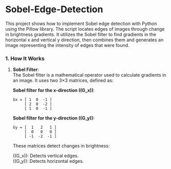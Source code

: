 # Sobel-Edge-Detection

This project shows how to implement Sobel edge detection with Python using the Pillow library. The script locates edges of images through change in brightness gradients. It utilizes the Sobel filter to find gradients in the horizontal x and vertical y direction, then combines them and generates an image representing the intensity of edges that were found.

### 1. How It Works

1. **Sobel Filter**:  
   The Sobel filter is a mathematical operator used to calculate gradients in an image. It uses two 3×3 matrices, defined as:

   **Sobel filter for the x-direction (\(G_x\))**:  
   ```plaintext
   Gx = [ 1  0  -1 ]
        [ 2  0  -2 ]
        [ 1  0  -1 ]
   ```
   **Sobel filter for the y-direction (\(G_y\)):**
   ```plaintext
   Gy = [  1   2   1 ]
        [  0   0   0 ]
        [ -1  -2  -1 ]
   ```
   These matrices detect changes in brightness:   

      (\(G_x\)): Detects vertical edges.   
      (\(G_y\))​: Detects horizontal edges.   
